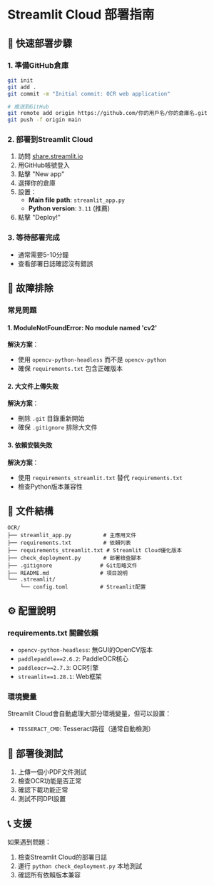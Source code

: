 # Streamlit Cloud 部署指南

## 🚀 快速部署步驟

### 1. 準備GitHub倉庫
```bash
git init
git add .
git commit -m "Initial commit: OCR web application"

# 推送到GitHub
git remote add origin https://github.com/你的用戶名/你的倉庫名.git
git push -f origin main
```

### 2. 部署到Streamlit Cloud
1. 訪問 [share.streamlit.io](https://share.streamlit.io)
2. 用GitHub帳號登入
3. 點擊 "New app"
4. 選擇你的倉庫
5. 設置：
   - **Main file path**: `streamlit_app.py`
   - **Python version**: `3.11` (推薦)
6. 點擊 "Deploy!"

### 3. 等待部署完成
- 通常需要5-10分鐘
- 查看部署日誌確認沒有錯誤

## 🔧 故障排除

### 常見問題

#### 1. ModuleNotFoundError: No module named 'cv2'
**解決方案**：
- 使用 `opencv-python-headless` 而不是 `opencv-python`
- 確保 `requirements.txt` 包含正確版本

#### 2. 大文件上傳失敗
**解決方案**：
- 刪除 `.git` 目錄重新開始
- 確保 `.gitignore` 排除大文件

#### 3. 依賴安裝失敗
**解決方案**：
- 使用 `requirements_streamlit.txt` 替代 `requirements.txt`
- 檢查Python版本兼容性

## 📁 文件結構
```
OCR/
├── streamlit_app.py          # 主應用文件
├── requirements.txt          # 依賴列表
├── requirements_streamlit.txt # Streamlit Cloud優化版本
├── check_deployment.py       # 部署檢查腳本
├── .gitignore               # Git忽略文件
├── README.md                # 項目說明
└── .streamlit/
    └── config.toml          # Streamlit配置
```

## ⚙️ 配置說明

### requirements.txt 關鍵依賴
- `opencv-python-headless`: 無GUI的OpenCV版本
- `paddlepaddle==2.6.2`: PaddleOCR核心
- `paddleocr==2.7.3`: OCR引擎
- `streamlit==1.28.1`: Web框架

### 環境變量
Streamlit Cloud會自動處理大部分環境變量，但可以設置：
- `TESSERACT_CMD`: Tesseract路徑（通常自動檢測）

## 🎯 部署後測試

1. 上傳一個小PDF文件測試
2. 檢查OCR功能是否正常
3. 確認下載功能正常
4. 測試不同DPI設置

## 📞 支援

如果遇到問題：
1. 檢查Streamlit Cloud的部署日誌
2. 運行 `python check_deployment.py` 本地測試
3. 確認所有依賴版本兼容
